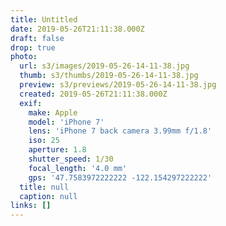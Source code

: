 ```yaml
---
title: Untitled
date: 2019-05-26T21:11:38.000Z
draft: false
drop: true
photo:
  url: s3/images/2019-05-26-14-11-38.jpg
  thumb: s3/thumbs/2019-05-26-14-11-38.jpg
  preview: s3/previews/2019-05-26-14-11-38.jpg
  created: 2019-05-26T21:11:38.000Z
  exif:
    make: Apple
    model: 'iPhone 7'
    lens: 'iPhone 7 back camera 3.99mm f/1.8'
    iso: 25
    aperture: 1.8
    shutter_speed: 1/30
    focal_length: '4.0 mm'
    gps: '47.7583972222222 -122.154297222222'
  title: null
  caption: null
links: []
---
```

